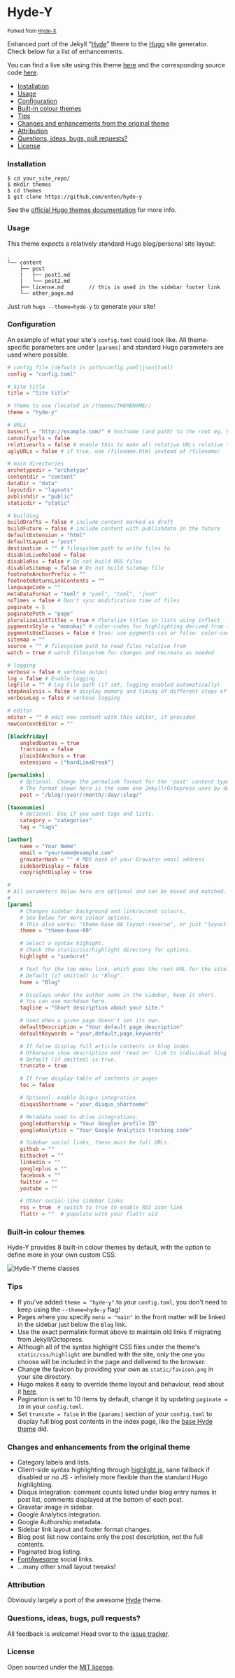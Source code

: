 Hyde-Y
======

<small>Forked from [Hyde-X](https://github.com/zyro/hyde-x)</small>

Enhanced port of the Jekyll "[Hyde](https://github.com/poole/hyde)" theme to the [Hugo](http://gohugo.io) site generator. Check below for a list of enhancements.

You can find a live site using this theme [here](http://andreimihu.com) and the corresponding source code [here](https://github.com/zyro/andreimihu.com).

* [Installation](#installation)
* [Usage](#usage)
* [Configuration](#configuration)
* [Built-in colour themes](#built-in-colour-themes)
* [Tips](#tips)
* [Changes and enhancements from the original theme](#changes-and-enhancements-from-the-original-theme)
* [Attribution](#attribution)
* [Questions, ideas, bugs, pull requests?](#questions-ideas-bugs-pull-requests)
* [License](#license)

### Installation

```
$ cd your_site_repo/
$ mkdir themes
$ cd themes
$ git clone https://github.com/enten/hyde-y
```

See the [official Hugo themes documentation](http://gohugo.io/themes/installing) for more info.

### Usage

This theme expects a relatively standard Hugo blog/personal site layout:
```
.
└── content
    ├── post
    |   ├── post1.md
    |   └── post2.md
    ├── license.md        // this is used in the sidebar footer link
    └── other_page.md
```

Just run `hugo --theme=hyde-y` to generate your site!

### Configuration

An example of what your site's `config.toml` could look like. All theme-specific parameters are under `[params]` and standard Hugo parameters are used where possible.

``` toml
# config file (default is path/config.yaml|json|toml)
config = "config.toml"

# Site title
title = "Site title"

# theme to use (located in /themes/THEMENAME/)
theme = "hyde-y"

# URLs
baseurl = "http://example.com/" # hostname (and path) to the root eg. http://spf13.com/
canonifyurls = false
relativeurls = false # enable this to make all relative URLs relative to content root. Note that this does not affect absolute URLs.
uglyURLs = false # if true, use /filename.html instead of /filename/

# main directories
archetypedir = "archetype"
contentdir = "content"
dataDir = "data"
layoutdir = "layouts"
publishdir = "public"
staticdir = "static"

# building
buildDrafts = false # include content marked as draft
buildFuture = false # include content with publishdate in the future
defaultExtension = "html"
defaultLayout = "post"
destination = "" # filesystem path to write files to
disableLiveReload = false
disableRss = false # Do not build RSS files
disableSitemap = false # Do not build Sitemap file
footnoteAnchorPrefix = ""
footnoteReturnLinkContents = ""
languageCode = ""
metaDataFormat = "toml" # "yaml", "toml", "json"
noTimes = false # Don't sync modification time of files
paginate = 5
paginatePath = "page"
pluralizeListTitles = true # Pluralize titles in lists using inflect
pygmentsStyle = "monokai" # color-codes for highlighting derived from this style
pygmentsUseClasses = false # true: use pygments-css or false: color-codes directly
sitemap = ""
source = "" # filesystem path to read files relative from
watch = true # watch filesystem for changes and recreate as needed

# logging
verbose = false # verbose output
log = false # Enable Logging
logFile = "" # Log File path (if set, logging enabled automatically)
stepAnalysis = false # display memory and timing of different steps of the program
verboseLog = false # verbose logging

# editor
editor = "" # edit new content with this editor, if provided
newContentEditor = ""

[blackfriday]
    angledQuotes = true
    fractions = false
    plainIdAnchors = true
    extensions = ["hardLineBreak"]

[permalinks]
    # Optional. Change the permalink format for the 'post' content type.
    # The format shown here is the same one Jekyll/Octopress uses by default.
    post = "/blog/:year/:month/:day/:slug/"

[taxonomies]
    # Optional. Use if you want tags and lists.
    category = "categories"
    tag = "tags"

[author]
    name = "Your Name"
    email = "yourname@example.com"
    gravatarHash = "" # MD5 hash of your Gravatar email address
    sidebarDisplay = false
    copyrightDisplay = true

#
# All parameters below here are optional and can be mixed and matched.
#
[params]
    # Changes sidebar background and link/accent colours.
    # See below for more colour options.
    # This also works: "theme-base-08 layout-reverse", or just "layout-reverse".
    theme = "theme-base-00"

    # Select a syntax highight.
    # Check the static/css/highlight directory for options.
    highlight = "sunburst"

    # Text for the top menu link, which goes the root URL for the site.
    # Default (if omitted) is "Blog".
    home = "Blog"

    # Displays under the author name in the sidebar, keep it short.
    # You can use markdown here.
    tagline = "Short description about your site."

    # Used when a given page doesn't set its own.
    defaultDescription = "Your default page description"
    defaultKeywords = "your,default,page,keywords"

    # If false display full article contents in blog index.
    # Otherwise show description and 'read on' link to individual blog post page.
    # Default (if omitted) is true.
    truncate = true

    # If true display table of contents in pages
    toc = false

    # Optional, enable Disqus integration
    disqusShortname = "your_disqus_shortname"

    # Metadata used to drive integrations.
    googleAuthorship = "Your Google+ profile ID"
    googleAnalytics = "Your Google Analytics tracking code"

    # Sidebar social links, these must be full URLs.
    github = ""
    bitbucket = ""
    linkedin = ""
    googleplus = ""
    facebook = ""
    twitter = ""
    youtube = ""

    # Other social-like sidebar links
    rss = true  # switch to true to enable RSS icon link
    flattr = ""  # populate with your flattr uid
```

### Built-in colour themes

Hyde-Y provides 8 built-in colour themes by default, with the option to define more in your own custom CSS.

![Hyde-Y theme classes](https://github.com/enten/hyde-y/blob/master/images/theme-colours.png)

### Tips

* If you've added `theme = "hyde-y"` to your `config.toml`, you don't need to keep using the `--theme=hyde-y` flag!
* Pages where you specify `menu = "main"` in the front matter will be linked in the sidebar just below the `Blog` link.
* Use the exact permalink format above to maintain old links if migrating from Jekyll/Octopress.
* Although all of the syntax highlight CSS files under the theme's `static/css/highlight` are bundled with the site, only the one you choose will be included in the page and delivered to the browser.
* Change the favicon by providing your own as `static/favicon.png` in your site directory.
* Hugo makes it easy to override theme layout and behaviour, read about it [here](http://gohugo.io/themes/customizing).
* Pagination is set to 10 items by default, change it by updating `paginate = 10` in your `config.toml`.
* Set `truncate = false` in the `[params]` section of your `config.toml` to display full blog post contents in the index page, like the [base Hyde theme](https://github.com/poole/hyde) did.

### Changes and enhancements from the original theme

* Category labels and lists.
* Client-side syntax highlighting through [highlight.js](https://highlightjs.org/), sane fallback if disabled or no JS - infinitely more flexible than the standard Hugo highlighting.
* Disqus integration: comment counts listed under blog entry names in post list, comments displayed at the bottom of each post.
* Gravatar image in sidebar.
* Google Analytics integration.
* Google Authorship metadata.
* Sidebar link layout and footer format changes.
* Blog post list now contains only the post description, not the full contents.
* Paginated blog listing.
* [FontAwesome](http://fortawesome.github.io/Font-Awesome) social links.
* ...many other small layout tweaks!

### Attribution

Obviously largely a port of the awesome [Hyde](https://github.com/poole/hyde) theme.

### Questions, ideas, bugs, pull requests?

All feedback is welcome! Head over to the [issue tracker](https://github.com/enten/hyde-y/issues).

### License

Open sourced under the [MIT license](https://github.com/enten/hyde-y/blob/master/LICENSE).
